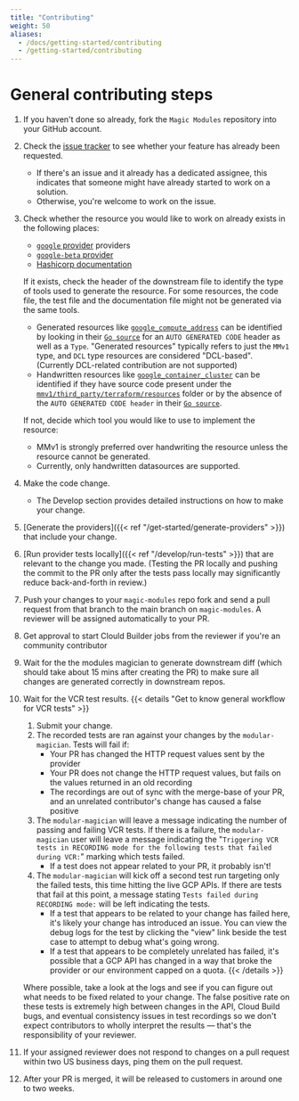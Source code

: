 ```yaml
---
title: "Contributing"
weight: 50
aliases:
  - /docs/getting-started/contributing
  - /getting-started/contributing
---
```


# General contributing steps

1. If you haven't done so already, fork the `Magic Modules` repository into your GitHub account.
1. Check the [issue tracker](https://github.com/hashicorp/terraform-provider-google/issues) to see whether your feature has already been requested.
   * If there's an issue and it already has a dedicated assignee, this indicates that someone might have already started to work on a solution.
   * Otherwise, you're welcome to work on the issue.
1. Check whether the resource you would like to work on already exists in the following places:
   * [`google` provider](https://github.com/hashicorp/terraform-provider-google) providers
   * [`google-beta` provider](https://github.com/hashicorp/terraform-provider-google-beta)
   * [Hashicorp documentation](https://registry.terraform.io/providers/hashicorp/google/latest/docs)
   
   If it exists, check the header of the downstream file to identify the type of tools used to generate the resource.
   For some resources, the code file, the test file and the documentation file might not be generated via the same tools.
      * Generated resources like [`google_compute_address`](https://registry.terraform.io/providers/hashicorp/google/latest/docs/resources/compute_address) can be identified by looking in their [`Go source`](https://github.com/hashicorp/terraform-provider-google/blob/main/google/services/compute/resource_compute_address.go) for an `AUTO GENERATED CODE` header as well as a `Type`. "Generated resources" typically refers to just the `MMv1` type, and `DCL` type resources are considered "DCL-based". (Currently DCL-related contribution are not supported)
      * Handwritten resources like [`google_container_cluster`](https://registry.terraform.io/providers/hashicorp/google/latest/docs/resources/container_cluster) can be identified if they have source code present under the [`mmv1/third_party/terraform/resources`](https://github.com/GoogleCloudPlatform/magic-modules/tree/main/mmv1/third_party/terraform/resources) folder or by the absence of the `AUTO GENERATED CODE header` in their [`Go source`](https://github.com/hashicorp/terraform-provider-google/blob/main/google/resource_container_cluster.go).
   
   If not, decide which tool you would like to use to implement the resource:
      * MMv1 is strongly preferred over handwriting the resource unless the resource cannot be generated.
      * Currently, only handwritten datasources are supported.
1. Make the code change.
   * The Develop section provides detailed instructions on how to make your change.
1. [Generate the providers]({{< ref "/get-started/generate-providers" >}}) that include your change.
1. [Run provider tests locally]({{< ref "/develop/run-tests" >}}) that are relevant to the change you made. (Testing the PR locally and pushing the commit to the PR only after the tests pass locally may significantly reduce back-and-forth in review.)
1. Push your changes to your `magic-modules` repo fork and send a pull request from that branch to the main branch on `magic-modules`. A reviewer will be assigned automatically to your PR.
1. Get approval to start Clould Builder jobs from the reviewer if you're an community contributor
1. Wait for the the modules magician to generate downstream diff (which should take about 15 mins after creating the PR) to make sure all changes are generated correctly in downstream repos.
1. Wait for the VCR test results.
{{< details "Get to know general workflow for VCR tests" >}}
   1. Submit your change.
   1. The recorded tests are ran against your changes by the `modular-magician`. Tests will fail if:
      * Your PR has changed the HTTP request values sent by the provider
      * Your PR does not change the HTTP request values, but fails on the values returned in an old recording
      * The recordings are out of sync with the merge-base of your PR, and an unrelated contributor's change has caused a false positive
   1. The `modular-magician` will leave a message indicating the number of passing and failing VCR tests. If there is a failure, the `modular-magician` user will leave a message indicating the "`Triggering VCR tests in RECORDING mode for the following tests that failed during VCR:`" marking which tests failed.
      * If a test does not appear related to your PR, it probably isn't!
   1. The `modular-magician` will kick off a second test run targeting only the failed tests, this time hitting the live GCP APIs. If there are tests that fail at this point, a message stating `Tests failed during RECORDING mode:` will be left indicating the tests.
      * If a test that appears to be related to your change has failed here, it's likely your change has introduced an issue. You can view the debug logs for the test by clicking the "view" link beside the test case to attempt to debug what's going wrong.
      * If a test that appears to be completely unrelated has failed, it's possible that a GCP API has changed in a way that broke the provider or our environment capped on a quota.
{{< /details >}}

   Where possible, take a look at the logs and see if you can figure out what needs to be fixed related to your change.
   The false positive rate on these tests is extremely high between changes in the API, Cloud Build bugs, and eventual consistency issues in test recordings so we don't expect contributors to wholly interpret the results — that's the responsibility of your reviewer.
1. If your assigned reviewer does not respond to changes on a pull request within two US business days, ping them on the pull request.
1. After your PR is merged, it will be released to customers in around one to two weeks.
